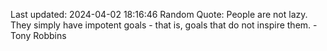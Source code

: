 Last updated: 2024-04-02 18:16:46
Random Quote: People are not lazy. They simply have impotent goals - that is, goals that do not inspire them. - Tony Robbins